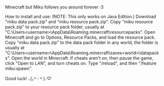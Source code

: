 Minecraft but Miku follows you around forever :3

How to install and use: (NOTE: This only works on Java Edition.)
Download "miku data pack.zip" and "miku resource pack.zip".
Copy "miku resource pack.zip" to your resource pack folder, usually at "C:\Users\<username>\AppData\Roaming\.minecraft\resourcepacks".
Open Minecraft and go to Options, Resource Packs, and load the resource pack.
Copy "miku data pack.zip" to the data pack folder in any world, the folder is usually at "C:\Users\<username>\AppData\Roaming\.minecraft\saves\<world>\datapacks".
Open the world in Minecraft. If cheats aren't on, then pause the game, click "Open to LAN", and turn cheats on. Type "/reload", and then "/feature miku:spawn".

Good luck! ⸜(｡˃ ᵕ ˂ )⸝♡
